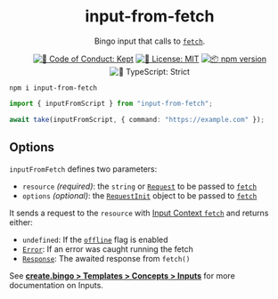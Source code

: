 <h1 align="center">input-from-fetch</h1>

<p align="center">Bingo input that calls to <a href="https://developer.mozilla.org/en-US/docs/Web/API/Fetch_API"><code>fetch</code></a>.</p>

<p align="center">
	<a href="https://github.com/JoshuaKGoldberg/bingo/blob/main/.github/CODE_OF_CONDUCT.md" target="_blank"><img alt="🤝 Code of Conduct: Kept" src="https://img.shields.io/badge/%F0%9F%A4%9D_code_of_conduct-kept-21bb42" /></a>
	<a href="https://github.com/JoshuaKGoldberg/bingo/blob/main/LICENSE.md" target="_blank"><img alt="📝 License: MIT" src="https://img.shields.io/badge/%F0%9F%93%9D_license-MIT-21bb42.svg"></a>
	<a href="http://npmjs.com/package/input-from-fetch"><img alt="📦 npm version" src="https://img.shields.io/npm/v/input-from-fetch?color=21bb42&label=%F0%9F%93%A6%20npm" /></a>
	<img alt="💪 TypeScript: Strict" src="https://img.shields.io/badge/%F0%9F%92%AA_typescript-strict-21bb42.svg" />
</p>

```shell
npm i input-from-fetch
```

```ts
import { inputFromScript } from "input-from-fetch";

await take(inputFromScript, { command: "https://example.com" });
```

## Options

`inputFromFetch` defines two parameters:

- `resource` _(required)_: the `string` or [`Request`](https://developer.mozilla.org/en-US/docs/Web/API/Request) to be passed to [`fetch`](https://developer.mozilla.org/en-US/docs/Web/API/Fetch_API)
- `options` _(optional)_: the [`RequestInit`](https://developer.mozilla.org/en-US/docs/Web/API/RequestInit) object to be passed to [`fetch`](https://developer.mozilla.org/en-US/docs/Web/API/Fetch_API)

It sends a request to the `resource` with [Input Context `fetch`](https://create.bingo/build/details/contexts#input-fetchers) and returns either:

- `undefined`: If the [`offline`](https://create.bingo/cli#--offline) flag is enabled
- [`Error`](https://developer.mozilla.org/en-US/docs/Web/JavaScript/Reference/Global_Objects/Error): If an error was caught running the fetch
- [`Response`](https://developer.mozilla.org/en-US/docs/Web/API/Response): The awaited response from `fetch()`

See **[create.bingo > Templates > Concepts > Inputs](https://create.bingo/build/concepts/inputs)** for more documentation on Inputs.
